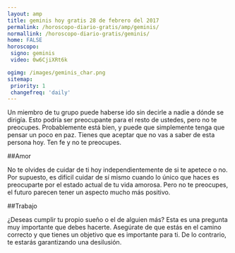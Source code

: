 ```yaml
---
layout: amp
title: geminis hoy gratis 28 de febrero del 2017 
permalink: /horoscopo-diario-gratis/amp/geminis/
normallink: /horoscopo-diario-gratis/geminis/
home: FALSE
horoscopo:
 signo: geminis
 video: 0w6CjiXRt6k

ogimg: /images/geminis_char.png
sitemap:
 priority: 1
 changefreq: 'daily'
---
```



Un miembro de tu grupo puede haberse ido sin decirle a nadie a dónde se dirigía. Esto podría ser preocupante para el resto de ustedes, pero no te preocupes. Probablemente está bien, y puede que simplemente tenga que pensar un poco en paz. Tienes que aceptar que no vas a saber de esta persona hoy. Ten fe y no te preocupes.

##Amor

No te olvides de cuidar de ti hoy independientemente de si te apetece o no. Por supuesto, es difícil cuidar de sí mismo cuando lo único que haces es preocuparte por el estado actual de tu vida amorosa. Pero no te preocupes, el futuro parecen tener un aspecto mucho más positivo.

##Trabajo

¿Deseas cumplir tu propio sueño o el de alguien más? Esta es una pregunta muy importante que debes hacerte. Asegúrate de que estás en el camino correcto y que tienes un objetivo que es importante para ti. De lo contrario, te estarás garantizando una desilusión.